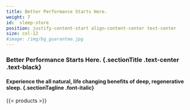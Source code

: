 ```yaml
---
title: Better Performance Starts Here.
weight: 7
id:  sleep-store
position: justify-content-start align-content-center text-center
size: col-12
#image: /img/bg_guarantee.jpg
---
```


### Better Performance <span class="text-seagreen">Starts Here.</span> {.sectionTitle .text-center .text-black}

#### Experience the all natural, life changing benefits of deep, regenerative sleep. {.sectionTagline .font-italic}

{{< products >}}
